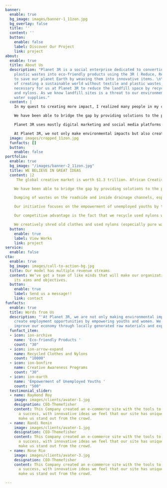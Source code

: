 ```yaml
---
banner:
  enable: true
  bg_image: images/banner-1_11zon.jpg
  bg_overlay: false
  title: ''
  content: ''
  button:
    enable: false
    label: Discover Our Project
    link: project
about:
  enable: true
  title: About Us
  description: "Planet 3R is a social enterprise dedicated to converting textile and
    plastic wastes into eco-friendly products using the 3R ( Reduce, Reuse, Recycle)
    to save our planet Earth by weaving them into innovative items. \n\nWith the vision
    of creating a sustainable world without textile and plastic wastes, it became
    necessary for us at Planet 3R to reduce the landfill space by recycling clothes
    and nylons. As we know landfill sites is a threat to our environment as well as
    water supplies."
  content: |
    In my quest to creating more impact, I realized many people in my community usually dump textile and plastic wastes by the roadside while some even go to the extent of burning them thereby depleting the ozone layer which is hazardous to our health and environment thus prompted me to use my weaving skills at Jokelinks to create an innovative solution by starting planet 3R initiative.

    We have been able to bridge the gap by providing solutions to the problems other existing solutions were not looking into.

    Planet 3R uses mostly digital marketing and social media platforms to market. This includes extensive promotion on Facebook, Instagram, and other relevant platforms. Planet 3R also participates in exhibitions and other forums to showcase its products.

    At Planet 3R, we not only make environmental impacts but also create employment opportunities by empowering youths. We also plan to improve our economy through locally generated raw materials and export opportunities
  image: images/cropped_11zon.jpg
  funfacts: []
  button:
    enable: false
portfolio:
  enable: true
  bg_image: "/images/banner-2_11zon.jpg"
  title: WE BELIEVE IN GREAT IDEAS
  content: |2
     The global creative market is worth $1.3 trillion. African Creative Industry is worth over $4.2 billion. With over 500million Africans in Diaspora and more than 30million tourists, we are targeting 2% of the total Africa market.

    We have been able to bridge the gap by providing solutions to the problems other existing solutions were not looking into.

    Dumping of wastes on the roadside and inside drainage channels, especially single-use plastics is currently one of the biggest environmental concerns. It causes groundwater pollution, marine pollution resulting in animal deaths, and many other adverse effects on the environment.

    Our initiative focuses on the empowerment of unemployed youths by training them on effective ways to earn income from recycling plastic and textile waste.  We weave the wastes into eco-friendly products. We also engage in Grassroots and Creative Awareness programs geared Towards Achieving a Clean Environment.

    Our competitive advantage is the fact that we recycle used nylons with locally made loom while creative hub, pearl recycling makes use of plastics and foreign machinery.

    We creatively shred old clothes and used nylons (especially pure water sachets) then weave them by converting them into finished products. These finished products are fashion wear, home decors, bags, accessories, etc.
  button:
    enable: true
    label: View Works
    link: project
service:
  enable: false
cta:
  enable: true
  bg_image: images/call-to-action-bg.jpg
  title: Our model has multiple revenue streams
  content: We’ve got a team of like minds that will make our organization achieve
    its aims and objectives.
  button:
    enable: true
    label: Send us a message!!
    link: contact
funfacts:
  enable: true
  title: Words from Us
  description: "'At Planet 3R, we are not only making environmental impacts but also
    create employment opportunities by empowering youths and women. We also plan to
    improve our economy through locally generated raw materials and export opportunities.'"
  funfact_item:
  - icon: ion-archive
    name: 'Eco-friendly Products '
    count: "30"
  - icon: ion-arrow-expand
    name: Recycled Clothes and Nylons
    count: "10000"
  - icon: ion-bonfire
    name: Creative Awareness Programs
    count: "30"
  - icon: ion-earth
    name: 'Empowerment of Unemployed Youths '
    count: "500"
  testimonial_slider:
  - name: Raymond Roy
    image: images/clients/avater-1.jpg
    designation: CEO-Themefisher
    content: This Company created an e-commerce site with the tools to make our business
      a success, with innovative ideas we feel that our site has unique elements that
      make us stand out from the crowd.
  - name: Randi Renin
    image: images/clients/avater-1.jpg
    designation: CEO-Themefisher
    content: This Company created an e-commerce site with the tools to make our business
      a success, with innovative ideas we feel that our site has unique elements that
      make us stand out from the crowd.
  - name: Rose Rio
    image: images/clients/avater-3.jpg
    designation: CEO-Themefisher
    content: This Company created an e-commerce site with the tools to make our business
      a success, with innovative ideas we feel that our site has unique elements that
      make us stand out from the crowd.

---
```

